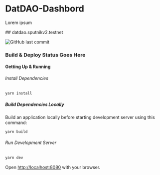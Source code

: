 <p style="text-align:center"> 

# DatDAO-Dashbord
  <p align="justify">
  Lorem ipsum
</p>
## datdao.sputnikv2.testnet 

![GitHub last commit](https://img.shields.io/github/last-commit/modelomaker812/DatDAO-Dashboard?style=plastic)

</p>

### Build & Deploy Status Goes Here

#### Getting Up & Running

###### Install Dependencies

```bash
yarn install
```

##### Build Dependencies Locally

Build an application locally before starting development server using this command:

```
yarn build
```

###### Run Development Server

```bash
yarn dev
```

Open [http://localhost:8080](http://localhost:8080) with your browser.
